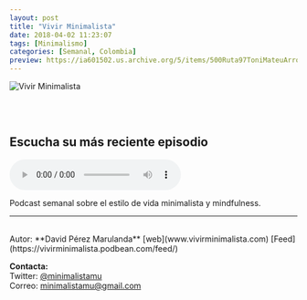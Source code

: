 ```yaml
---
layout: post
title: "Vivir Minimalista"
date: 2018-04-02 11:23:07
tags: [Minimalismo]
categories: [Semanal, Colombia]
preview: https://ia601502.us.archive.org/5/items/500Ruta97ToniMateuArrom/300Vivir Minimalista cover art - David Perez.jpg
---
```


![Vivir Minimalista](https://ia801502.us.archive.org/5/items/500Ruta97ToniMateuArrom/500Vivir%20Minimalista%20cover%20art%20-%20David%20Perez.jpg)

<br/>
<br/>

## Escucha su más reciente episodio

<!--reproductor-feed=https://vivirminimalista.podbean.com/feed/-->
<!--reproductor-start-->
<audio id="audio" preload="auto" controls="" src="https://mcdn.podbean.com/mf/web/rkrsfw/Episodio_22_entrevista_Amelia_Bueno_Ayurveda_mixdown.mp3"></audio>
<!--reproductor-end-->

Podcast semanal sobre el estilo de vida minimalista y mindfulness.  

_ _ _
<br>
Autor: **David Pérez Marulanda**  
[web](www.vivirminimalista.com)  
[Feed](https://vivirminimalista.podbean.com/feed/)  



**Contacta:**  
Twitter: [@minimalistamu](https://twitter.com/minimalistamu)  
Correo: [minimalistamu@gmail.com](mailto:minimalistamu@gmail.com)  

